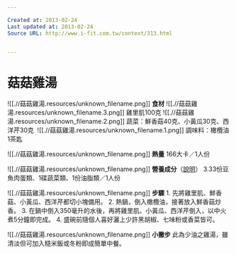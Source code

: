 ```yaml
---

Created at: 2013-02-24
Last updated at: 2013-02-24
Source URL: http://www.i-fit.com.tw/context/313.html


---
```


# 菇菇雞湯


![[.//菇菇雞湯.resources/unknown_filename.png]] **食材**
![[.//菇菇雞湯.resources/unknown_filename.3.png]] 雞里肌100克
![[.//菇菇雞湯.resources/unknown_filename.2.png]] 蔬菜：鮮香菇40克、小黃瓜30克、西洋芹30克 
![[.//菇菇雞湯.resources/unknown_filename.1.png]] 調味料：橄欖油1茶匙

![[.//菇菇雞湯.resources/unknown_filename.png]] **熱量**
166大卡／1人份

![[.//菇菇雞湯.resources/unknown_filename.png]] **營養成分**（[說明](http://www.i-fit.com.tw/context/88.html)）
3.33份豆魚肉蛋類、1碟蔬菜類、1份油脂類／1人份

![[.//菇菇雞湯.resources/unknown_filename.png]] **步驟**
1\. 先將雞里肌、鮮香菇、小黃瓜、西洋芹都切小塊備用。
2\. 熱鍋，倒入橄欖油，接著放入鮮香菇炒香。
3\. 在鍋中倒入350毫升的水後，再將雞里肌、小黃瓜、西洋芹倒入，以中火煮5分鐘即完成。
4\. 盛碗前隨個人喜好灑上少許黑胡椒、七味粉或香菜皆可。

![[.//菇菇雞湯.resources/unknown_filename.png]] **小撇步**
此為少油之雞湯，雖清淡但可加入糙米飯或冬粉即成簡單中餐。

